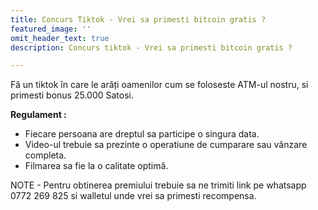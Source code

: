 ```yaml
---
title: Concurs Tiktok - Vrei sa primesti bitcoin gratis ?
featured_image: ''
omit_header_text: true
description: Concurs tiktok - Vrei sa primesti bitcoin gratis ?

---
```


Fă un tiktok în care le arăți oamenilor cum se foloseste ATM-ul nostru, si primesti bonus 25.000 Satosi.

**Regulament :**

- Fiecare persoana are dreptul sa participe o singura data.
- Video-ul trebuie sa prezinte o operatiune de cumparare sau vânzare completa.
- Filmarea sa fie la o calitate optimă.

NOTE - Pentru obtinerea premiului trebuie sa ne trimiti link pe whatsapp 0772 269 825 si walletul unde vrei sa primesti recompensa. 
